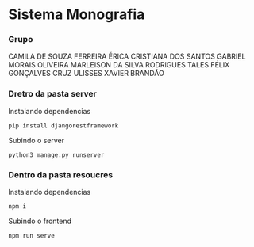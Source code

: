 # Sistema Monografia

### Grupo

CAMILA DE SOUZA FERREIRA
ÉRICA CRISTIANA DOS SANTOS
GABRIEL MORAIS OLIVEIRA
MARLEISON DA SILVA RODRIGUES
TALES FÉLIX GONÇALVES CRUZ
ULISSES XAVIER BRANDÃO

### Dretro da pasta server

Instalando dependencias
```
pip install djangorestframework
```
Subindo o server
```
python3 manage.py runserver
```

### Dentro da pasta resoucres

Instalando dependencias
```
npm i
```

Subindo o frontend

```
npm run serve
```
